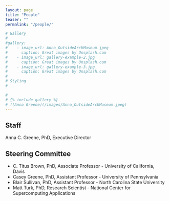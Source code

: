 ```yaml
---
layout: page
title: "People"
teaser: ""
permalink: "/people/"

# Gallery
#
#gallery:
#    - image_url: Anna_OutsideArchMuseum.jpeg
#      caption: Great images by Unsplash.com
#    - image_url: gallery-example-2.jpg
#      caption: Great images by Unsplash.com
#    - image_url: gallery-example-3.jpg
#      caption: Great images by Unsplash.com
#
# Styling
#

#
# {% include gallery %}
# ![Anna Greene](/images/Anna_OutsideArchMuseum.jpeg)
---
```



## Staff

Anna C. Greene, PhD, Executive Director

## Steering Committee
* C. Titus Brown, PhD, Associate Professor - University of California, Davis
* Casey Greene, PhD, Assistant Professor - University of Pennsylvania
* Blair Sullivan, PhD, Assistant Professor - North Carolina State University
* Matt Turk, PhD, Research Scientist - National Center for Supercomputing Applications
